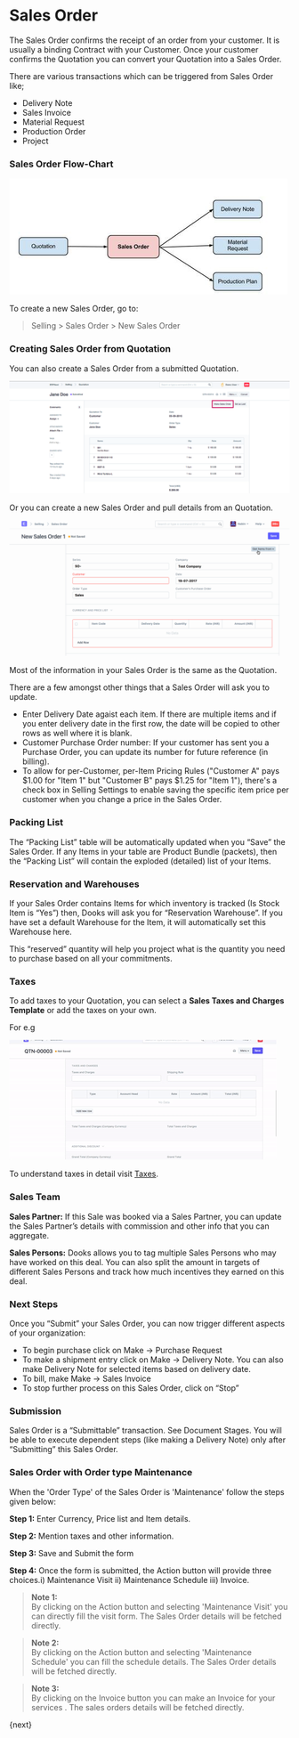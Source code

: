 # Sales Order

The Sales Order confirms the receipt of an order from your customer. It is usually a binding Contract with your Customer. Once your customer confirms the Quotation you can convert your Quotation into
a Sales Order.

There are various transactions which can be triggered from Sales Order like;

* Delivery Note
* Sales Invoice
* Material Request
* Production Order
* Project

### Sales Order Flow-Chart

<img class="screenshot" alt="Sales Order flow" src="./assets/sales-order-f.jpg">

To create a new Sales Order, go to:

> Selling > Sales Order > New Sales Order

### Creating Sales Order from Quotation

You can also create a Sales Order from a submitted Quotation.

<img class="screenshot" alt="Make Sales Order from Quotation" src="./assets/make-SO-from-quote.png">

Or you can create a new Sales Order and pull details from an Quotation.

<img class="screenshot" alt="Make Sales Order from Quotation" src="./assets/make-so.gif">

Most of the information in your Sales Order is the same as the Quotation.

There are a few amongst other things that a Sales Order will ask you to
update.

  * Enter Delivery Date agaist each item. If there are multiple items and if you enter delivery date in the first row, the date will be copied to other rows as well where it is blank.
  * Customer Purchase Order number: If your customer has sent you a Purchase Order, you can update its number for future reference (in billing).
  * To allow for per-Customer, per-Item Pricing Rules ("Customer A" pays $1.00 for "Item 1" but "Customer B" pays $1.25 for "Item 1"), there's a check box in Selling Settings to enable saving the specific item price per customer when you change a price in the Sales Order.

### Packing List

The “Packing List” table will be automatically updated when you “Save” the Sales Order. If any Items in your table are Product Bundle (packets), then the “Packing List” will contain the exploded (detailed) list of your Items.

### Reservation and Warehouses

If your Sales Order contains Items for which inventory is tracked (Is Stock Item is “Yes”) then, Dooks will ask you for “Reservation Warehouse”. If you have set a default Warehouse for the Item, it will automatically set this Warehouse here.

This “reserved” quantity will help you project what is the quantity you need to purchase based on all your commitments.

### Taxes

To add taxes to your Quotation, you can select a **Sales Taxes and Charges Template** or add the taxes on your own.

For e.g

<img class="screenshot" alt="Taxes and Charges" src="./assets/taxes-and-charges.gif">

To understand taxes in detail visit [Taxes](/dooks/setting-up/setting-up-taxes.md).

### Sales Team

**Sales Partner:** If this Sale was booked via a Sales Partner, you can update the Sales Partner’s details with commission and other info that you can aggregate.

**Sales Persons:** Dooks allows you to tag multiple Sales Persons who may have worked on this deal. You can also split the amount in targets of different Sales Persons and track how much incentives they earned on this deal.

### Next Steps

Once you “Submit” your Sales Order, you can now trigger different aspects of
your organization:

  * To begin purchase click on Make -> Purchase Request
  * To make a shipment entry click on Make -> Delivery Note. You can also make Delivery Note for selected items based on delivery date.
  * To bill, make Make -> Sales Invoice
  * To stop further process on this Sales Order, click on “Stop”

### Submission

Sales Order is a “Submittable” transaction. See Document Stages. You will be able to execute dependent steps (like making a Delivery Note) only after “Submitting” this Sales Order.

### Sales Order with Order type Maintenance

When the 'Order Type' of the Sales Order is 'Maintenance' follow the steps
given below:

__Step 1:__ Enter Currency, Price list and Item details.

__Step 2:__ Mention taxes and other information.

__Step 3:__ Save and Submit the form

__Step 4:__ Once the form is submitted, the Action button will provide three choices.i) Maintenance Visit ii) Maintenance Schedule iii) Invoice.


> **Note 1:**   
By clicking on the Action button and selecting 'Maintenance Visit' you can directly fill the visit form. The Sales Order details will be fetched directly.    

> **Note 2:**    
By clicking on the Action button and selecting 'Maintenance Schedule' you can fill the schedule details. The Sales Order details will be fetched directly.

> **Note 3:**    
By clicking on the Invoice button you can make an Invoice for your
services . The sales orders details will be fetched directly.

{next}
